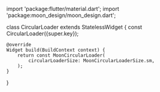 import 'package:flutter/material.dart';
import 'package:moon_design/moon_design.dart';

class CircularLoader extends StatelessWidget {
    const CircularLoader({super.key});

    @override
    Widget build(BuildContext context) {
        return const MoonCircularLoader(
            circularLoaderSize: MoonCircularLoaderSize.sm,
        );
    }
}